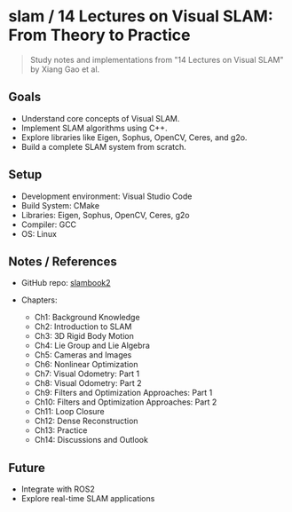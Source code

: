 # slam / 14 Lectures on Visual SLAM: From Theory to Practice

> Study notes and implementations from "14 Lectures on Visual SLAM" by Xiang Gao et al.

## Goals

- Understand core concepts of Visual SLAM.
- Implement SLAM algorithms using C++.
- Explore libraries like Eigen, Sophus, OpenCV, Ceres, and g2o.
- Build a complete SLAM system from scratch.

## Setup

- Development environment: Visual Studio Code
- Build System: CMake
- Libraries: Eigen, Sophus, OpenCV, Ceres, g2o
- Compiler: GCC
- OS: Linux

## Notes / References

- GitHub repo: [slambook2](https://github.com/gaoxiang12/slambook2)

- Chapters:
  - Ch1: Background Knowledge
  - Ch2: Introduction to SLAM
  - Ch3: 3D Rigid Body Motion
  - Ch4: Lie Group and Lie Algebra
  - Ch5: Cameras and Images
  - Ch6: Nonlinear Optimization
  - Ch7: Visual Odometry: Part 1
  - Ch8: Visual Odometry: Part 2
  - Ch9: Filters and Optimization Approaches: Part 1
  - Ch10: Filters and Optimization Approaches: Part 2
  - Ch11: Loop Closure
  - Ch12: Dense Reconstruction
  - Ch13: Practice
  - Ch14: Discussions and Outlook

## Future

- Integrate with ROS2
- Explore real-time SLAM applications
